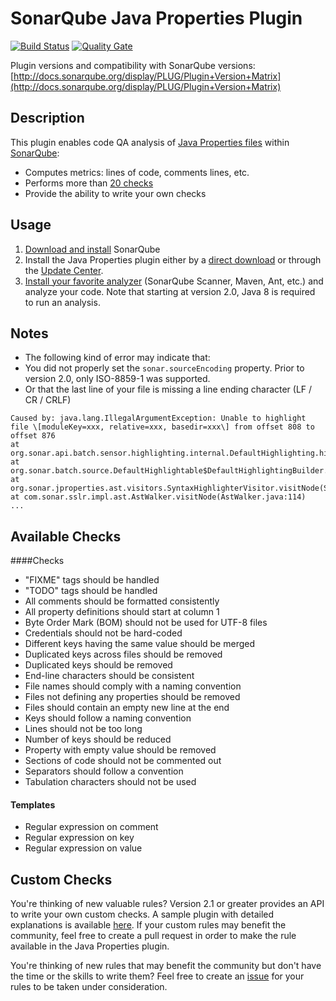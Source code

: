 SonarQube Java Properties Plugin
====================

[![Build Status](https://api.travis-ci.org/racodond/sonar-jproperties-plugin.svg)](https://travis-ci.org/racodond/sonar-jproperties-plugin)
[![Quality Gate](https://sonarqube.com/api/badges/gate?key=org.codehaus.sonar-plugins.jproperties:jproperties)](https://nemo.sonarqube.org/overview?id=org.codehaus.sonar-plugins.jproperties%3Ajproperties)

Plugin versions and compatibility with SonarQube versions: [http://docs.sonarqube.org/display/PLUG/Plugin+Version+Matrix](http://docs.sonarqube.org/display/PLUG/Plugin+Version+Matrix)

## Description
This plugin enables code QA analysis of [Java Properties files](https://en.wikipedia.org/wiki/.properties) within [SonarQube](http://www.sonarqube.org):

 * Computes metrics: lines of code, comments lines, etc.
 * Performs more than [20 checks](#available-checks)
 * Provide the ability to write your own checks

## Usage
1. [Download and install](http://docs.sonarqube.org/display/SONAR/Setup+and+Upgrade) SonarQube
2. Install the Java Properties plugin either by a [direct download](https://github.com/racodond/sonar-jproperties-plugin/releases) or through the [Update Center](http://docs.sonarqube.org/display/SONAR/Update+Center).
3. [Install your favorite analyzer](http://docs.sonarqube.org/display/SONAR/Analyzing+Source+Code#AnalyzingSourceCode-RunningAnalysis) (SonarQube Scanner, Maven, Ant, etc.) and analyze your code. Note that starting at version 2.0, Java 8 is required to run an analysis.

## Notes

 * The following kind of error may indicate that:
  * You did not properly set the `sonar.sourceEncoding` property. Prior to version 2.0, only ISO-8859-1 was supported.
  * Or that the last line of your file is missing a line ending character (LF / CR / CRLF)

``` 
Caused by: java.lang.IllegalArgumentException: Unable to highlight file \[moduleKey=xxx, relative=xxx, basedir=xxx\] from offset 808 to offset 876
at org.sonar.api.batch.sensor.highlighting.internal.DefaultHighlighting.highlight(DefaultHighlighting.java:85)
at org.sonar.batch.source.DefaultHighlightable$DefaultHighlightingBuilder.highlight(DefaultHighlightable.java:79)
at org.sonar.jproperties.ast.visitors.SyntaxHighlighterVisitor.visitNode(SyntaxHighlighterVisitor.java:93)
at com.sonar.sslr.impl.ast.AstWalker.visitNode(AstWalker.java:114)
...
```

## Available Checks

####Checks

 * "FIXME" tags should be handled
 * "TODO" tags should be handled
 * All comments should be formatted consistently
 * All property definitions should start at column 1
 * Byte Order Mark (BOM) should not be used for UTF-8 files
 * Credentials should not be hard-coded
 * Different keys having the same value should be merged
 * Duplicated keys across files should be removed
 * Duplicated keys should be removed
 * End-line characters should be consistent
 * File names should comply with a naming convention
 * Files not defining any properties should be removed
 * Files should contain an empty new line at the end
 * Keys should follow a naming convention
 * Lines should not be too long
 * Number of keys should be reduced
 * Property with empty value should be removed
 * Sections of code should not be commented out
 * Separators should follow a convention
 * Tabulation characters should not be used

#### Templates

 * Regular expression on comment
 * Regular expression on key
 * Regular expression on value


## Custom Checks

You're thinking of new valuable rules? Version 2.1 or greater provides an API to write your own custom checks.
A sample plugin with detailed explanations is available [here](https://github.com/racodond/sonar-jproperties-custom-rules-plugin).
If your custom rules may benefit the community, feel free to create a pull request in order to make the rule available in the Java Properties plugin.

You're thinking of new rules that may benefit the community but don't have the time or the skills to write them? Feel free to create an [issue](https://github.com/racodond/sonar-jproperties-plugin/issues) for your rules to be taken under consideration.
